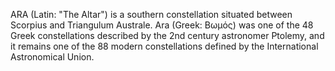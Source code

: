 ARA (Latin: "The Altar") is a southern constellation situated between Scorpius and Triangulum Australe. Ara (Greek: Βωμός) was one of the 48 Greek constellations described by the 2nd century astronomer Ptolemy, and it remains one of the 88 modern constellations defined by the International Astronomical Union.

